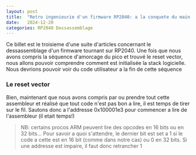 ```yaml
---
layout: post
title:  "Retro ingenieurie d'un firmware RP2040: a la conquete du main - partie 2"
date:   2024-12-20
categories: RP2040 Dessassemblage
---
```



Ce billet est le troisieme d'une suite d'articles concernant le dessassemblage d'un firmware tournant sur RP2040. Une fois que nous avons compris la séquence d'amorcage du pico et trouvé le reset vector, nous allons pouvoir comprendre comment est initialisée la stack logicielle. Nous devrions pouvoir voir du code utilisateur a la fin de cette séquence 

### Le reset vector

Bien, maintenant que nous avons compris par ou prendre tout cette assembleur et réalisé que tout code n'est pas bon a lire, il est temps de tirer sur le fil. Sautons donc a l'addresse 0x100001e3 pour commencer a lire de l'assembleur (il etait temps!) 

> NB: certains procos ARM peuvent lire des opcodes en 16 bits ou en 32 bits... Pour savoir a quoi s'attendre, le dernier bit est set a 1 si le code a cette est en 16 bit (comme dans notre cas)  ou 0 en 32 bits. Si une addresse est impaire, il faut donc retrancher 1

 

